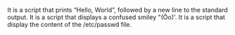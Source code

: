 It is a script that prints “Hello, World”, followed by a new line to the standard output.
It is a script that displays a confused smiley "(Ôo)'.
It is a script that display the content of the /etc/passwd file.

